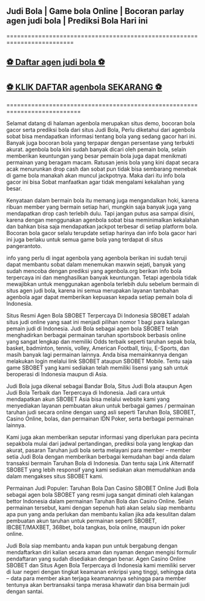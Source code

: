## Judi Bola | Game bola Online | Bocoran parlay agen judi bola | Prediksi Bola Hari ini

=========================================================================

## [⚽ Daftar agen judi bola ⚽](http://128.199.67.196:89/dewa89)

## [⚽ KLIK DAFTAR agenbola SEKARANG  ⚽](http://128.199.67.196:89/dewa89)

===========================================================================

Selamat datang di halaman agenbola merupakan situs demo, bocoran bola gacor serta prediksi bola dari situs Judi Bola, Perlu diketahui dari agenbola sobat bisa mendapatkan informasi tentang bola yang sedang gacor hari ini. Banyak juga bocoran bola yang terpapar dengan persentase yang terbukti akurat. agenbola bola kini sudah banyak dicari oleh pemain bola, selain memberikan keuntungan yang besar pemain bola juga dapat menikmati permainan yang beragam macam. Ratusan jenis bola yang kini dapat secara acak menurunkan drop cash dan sobat pun tidak bisa sembarang menebak di game bola manakah akan muncul jackpotnya. Maka dari itu info bola gacor ini bisa Sobat manfaatkan agar tidak mengalami kekalahan yang besar.


Kenyataan dalam bermain bola itu memang juga mengandalkan hoki, karena ribuan member yang bermain setiap hari, mungkin saja banyak juga yang mendapatkan drop cash terlebih dulu. Tapi jangan putus asa sampai disini, karena dengan menggunakan agenbola sobat bisa meminimalkan kekalahan dan bahkan bisa saja mendapatkan jackpot terbesar di setiap platform bola. Bocoran bola gacor selalu terupdate setiap harinya dan info bola gacor hari ini juga berlaku untuk semua game bola yang terdapat di situs pangerantoto.


info yang perlu di ingat agenbola yang agenbola berikan ini sudah teruji dapat membantu sobat dalam menemukan maxwin sejati, banyak yang sudah mencoba dengan prediksi yang agenbola.org berikan info bola terpercaya ini dan menghasilkan banyak keuntungan. Tetapi agenbola tidak mewajibkan untuk menggunakan agenbola terlebih dulu sebelum bermain di situs agen judi bola, karena ini semua merupakan layanan tambahan agenbola agar dapat memberikan kepuasan kepada setiap pemain bola di Indonesia.


Situs Resmi Agen Bola SBOBET Terpercaya Di Indonesia
SBOBET adalah situs judi online yang saat ini menjadi pilihan nomor 1 bagi para kalangan pemain judi di Indonesia. Judi Bola sebagai agen bola SBOBET telah menghadirkan berbagai permainan taruhan sportsbook berbasis online yang sangat lengkap dan memiliki Odds terbaik seperti taruhan sepak bola, basket, badminton, tennis, volley, American Football, tinju, E-Sports, dan masih banyak lagi permainan lainnya. Anda bisa memainkannya dengan melakukan login melalui link SBOBET ataupun SBOBET Mobile. Tentu saja game SBOBET yang kami sediakan telah memiliki lisensi yang sah untuk beroperasi di Indonesia maupun di Asia.

Judi Bola juga dikenal sebagai Bandar Bola, Situs Judi Bola ataupun Agen Judi Bola Terbaik dan Terpercaya di Indonesia. Jadi cara untuk mendapatkan akun SBOBET Asia bisa melalui website kami yang menyediakan layanan pembuatan akun untuk berbagai games / permainan taruhan judi secara online dengan uang asli seperti Taruhan Bola, SBOBET, Casino Online, bolas, dan permainan IDN Poker, serta berbagai permainan lainnya.

Kami juga akan memberikan seputar informasi yang diperlukan para pecinta sepakbola mulai dari jadwal pertandingan, prediksi bola yang lengkap dan akurat, pasaran Taruhan judi bola serta melayani para member – member setia Judi Bola dengan memberikan berbagai kemudahan bagi anda dalam transaksi bermain Taruhan Bola di Indonesia. Dan tentu saja Link Alternatif SBOBET yang lebih responsif yang kami sediakan akan memudahkan anda dalam mengakses situs SBOBET kami.

Permainan Judi Populer: Taruhan Bola Dan Casino SBOBET Online
Judi Bola sebagai agen bola SBOBET yang resmi juga sangat diminati oleh kalangan bettor Indonesia dalam permainan Taruhan Bola dan Casino Online. Selain permainan tersebut, kami dengan sepenuh hati akan selalu siap membantu apa pun yang anda perlukan dan membantu kalian jika ada kesulitan dalam pembuatan akun taruhan untuk permainan seperti SBOBET, IBCBET/MAXBET, 368bet, bola tangkas, bola online, maupun idn poker online.

Judi Bola siap membantu anda kapan pun untuk bergabung dengan mendaftarkan diri kalian secara aman dan nyaman dengan mengisi formulir pendaftaran yang sudah disediakan dengan benar. Agen Casino Online SBOBET dan Situs Agen Bola Terpercaya di Indonesia kami memiliki server di luar negeri dengan tingkat keamanan enkripsi yang tinggi, sehingga data – data para member akan terjaga keamanannya sehingga para member tentunya akan bertransaksi tanpa merasa khawatir dan bisa bermain judi dengan santai.
